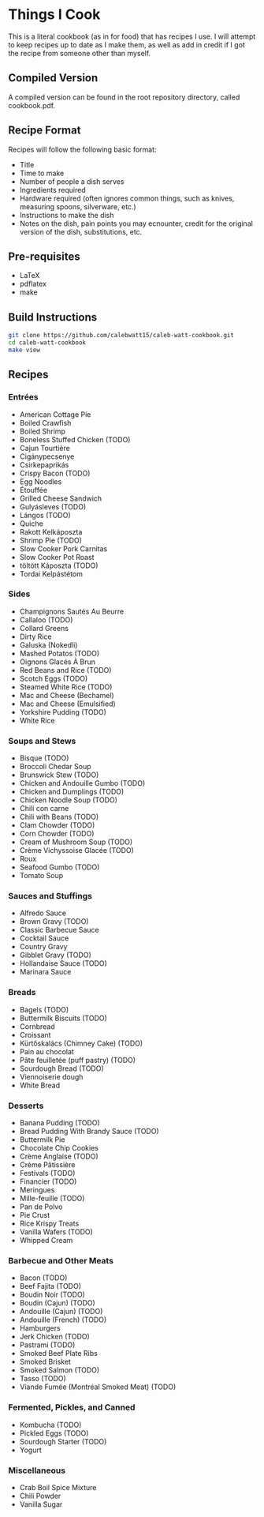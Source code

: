 # Things I Cook
This is a literal cookbook (as in for food) that has recipes I use. I will attempt to keep recipes up to date as I make them, as well as add in credit if I got the recipe from someone other than myself.

## Compiled Version
A compiled version can be found in the root repository directory, called cookbook.pdf.

## Recipe Format
Recipes will follow the following basic format:
* Title
* Time to make
* Number of people a dish serves
* Ingredients required
* Hardware required (often ignores common things, such as knives, measuring spoons, silverware, etc.)
* Instructions to make the dish
* Notes on the dish, pain points you may ecnounter, credit for the original version of the dish, substitutions, etc.


## Pre-requisites
* LaTeX
* pdflatex
* make


## Build Instructions
```Bash
git clone https://github.com/calebwatt15/caleb-watt-cookbook.git
cd caleb-watt-cookbook
make view
```

## Recipes
### Entrées
* American Cottage Pie
* Boiled Crawfish
* Boiled Shrimp
* Boneless Stuffed Chicken (TODO)
* Cajun Tourtière
* Cigánypecsenye
* Csirkepaprikás
* Crispy Bacon (TODO)
* Egg Noodles
* Étouffée
* Grilled Cheese Sandwich
* Gulyásleves (TODO)
* Lángos (TODO)
* Quiche
* Rakott Kelkáposzta
* Shrimp Pie (TODO)
* Slow Cooker Pork Carnitas
* Slow Cooker Pot Roast
* töltött Káposzta (TODO)
* Tordai Kelpástétom

### Sides
* Champignons Sautés Au Beurre
* Callaloo (TODO)
* Collard Greens
* Dirty Rice
* Galuska (Nokedli)
* Mashed Potatos (TODO)
* Oignons Glacés À Brun
* Red Beans and Rice (TODO)
* Scotch Eggs (TODO)
* Steamed White Rice (TODO)
* Mac and Cheese (Bechamel)
* Mac and Cheese (Emulsified)
* Yorkshire Pudding (TODO)
* White Rice

### Soups and Stews
* Bisque (TODO)
* Broccoli Chedar Soup
* Brunswick Stew (TODO)
* Chicken and Andouille Gumbo (TODO)
* Chicken and Dumplings (TODO)
* Chicken Noodle Soup (TODO)
* Chili con carne
* Chili with Beans (TODO)
* Clam Chowder (TODO)
* Corn Chowder (TODO)
* Cream of Mushroom Soup (TODO)
* Crème Vichyssoise Glacée (TODO)
* Roux
* Seafood Gumbo (TODO)
* Tomato Soup

### Sauces and Stuffings
* Alfredo Sauce
* Brown Gravy (TODO)
* Classic Barbecue Sauce
* Cocktail Sauce
* Country Gravy
* Gibblet Gravy (TODO)
* Hollandaise Sauce (TODO)
* Marinara Sauce

### Breads
* Bagels (TODO)
* Buttermilk Biscuits (TODO)
* Cornbread
* Croissant
* Kürtőskalács (Chimney Cake) (TODO)
* Pain au chocolat
* Pâte feuilletée (puff pastry) (TODO)
* Sourdough Bread (TODO)
* Viennoiserie dough
* White Bread

### Desserts
* Banana Pudding (TODO)
* Bread Pudding With Brandy Sauce (TODO)
* Buttermilk Pie
* Chocolate Chip Cookies
* Crème Anglaise (TODO)
* Crème Pâtissière
* Festivals (TODO)
* Financier (TODO)
* Meringues
* Mille-feuille (TODO)
* Pan de Polvo
* Pie Crust
* Rice Krispy Treats
* Vanilla Wafers (TODO)
* Whipped Cream

### Barbecue and Other Meats
* Bacon (TODO)
* Beef Fajita (TODO)
* Boudin Noir (TODO)
* Boudin (Cajun) (TODO)
* Andouille (Cajun) (TODO)
* Andouille (French) (TODO)
* Hamburgers
* Jerk Chicken (TODO)
* Pastrami (TODO)
* Smoked Beef Plate Ribs
* Smoked Brisket
* Smoked Salmon (TODO)
* Tasso (TODO)
* Viande Fumée (Montréal Smoked Meat) (TODO)

### Fermented, Pickles, and Canned
* Kombucha (TODO)
* Pickled Eggs (TODO)
* Sourdough Starter (TODO)
* Yogurt

### Miscellaneous
* Crab Boil Spice Mixture
* Chili Powder
* Vanilla Sugar